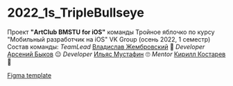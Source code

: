 # 2022_1s_TripleBullseye
Проект **"ArtClub BMSTU for iOS"** команды Тройное яблочко по курсу "Мобильный разработчик на iOS" VK Group (осень 2022, 1 семестр)
Состав команды:
*TeamLead* [Владислав Жембровский](https://github.com/Zhembr) 🫢
*Developer* [Арсений Быков](https://github.com/INGIBITR) 😐
*Developer* [Ильяс Мустафин](https://github.com/Mystr827/Mystr827) 🙄
*Mentor* [Кирилл Костарев](https://github.com/Kirchberg) 🫡

[Figma template](https://www.figma.com/proto/m0IMSd7ZerRR6BKKFhtEEU/Art-club's-app?node-id=2%3A3&scaling=min-zoom&page-id=0%3A1&starting-point-node-id=165%3A1067&show-proto-sidebar=1)
